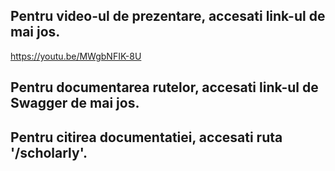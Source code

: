 ## Pentru video-ul de prezentare, accesati link-ul de mai jos.
https://youtu.be/MWgbNFIK-8U
## Pentru documentarea rutelor, accesati link-ul de Swagger de mai jos.

## Pentru citirea documentatiei, accesati ruta '/scholarly'.